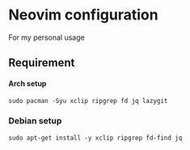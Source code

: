 # Neovim configuration

For my personal usage

## Requirement

#### Arch setup

```text
sudo pacman -Syu xclip ripgrep fd jq lazygit
```

### Debian setup

```text
sudo apt-get install -y xclip ripgrep fd-find jq
```

